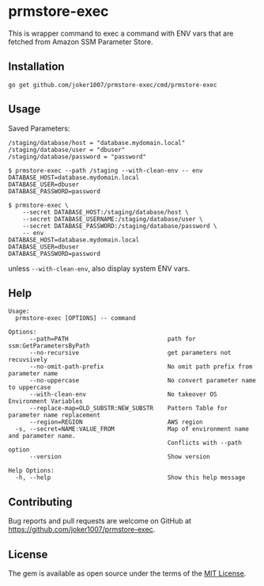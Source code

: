 # prmstore-exec

This is wrapper command to exec a command with ENV vars that are fetched from Amazon SSM Parameter Store.

## Installation

```
go get github.com/joker1007/prmstore-exec/cmd/prmstore-exec
```

## Usage

Saved Parameters:

```
/staging/database/host = "database.mydomain.local"
/staging/database/user = "dbuser"
/staging/database/password = "password"
```

```console
$ prmstore-exec --path /staging --with-clean-env -- env
DATABASE_HOST=database.mydomain.local
DATABASE_USER=dbuser
DATABASE_PASSWORD=password
```

```console
$ prmstore-exec \
    --secret DATABASE_HOST:/staging/database/host \
    --secret DATABASE_USERNAME:/staging/database/user \
    --secret DATABASE_PASSWORD:/staging/database/password \
    -- env
DATABASE_HOST=database.mydomain.local
DATABASE_USER=dbuser
DATABASE_PASSWORD=password
```

unless `--with-clean-env`, also display system ENV vars.

## Help

```
Usage:
  prmstore-exec [OPTIONS] -- command

Options:
      --path=PATH                            path for ssm:GetParametersByPath
      --no-recursive                         get parameters not recuvsively
      --no-omit-path-prefix                  No omit path prefix from parameter name
      --no-uppercase                         No convert parameter name to uppercase
      --with-clean-env                       No takeover OS Environment Variables
      --replace-map=OLD_SUBSTR:NEW_SUBSTR    Pattern Table for parameter name replacement
      --region=REGION                        AWS region
  -s, --secret=NAME:VALUE_FROM               Map of environment name and parameter name.
                                             Conflicts with --path option
      --version                              Show version

Help Options:
  -h, --help                                 Show this help message
```

## Contributing

Bug reports and pull requests are welcome on GitHub at https://github.com/joker1007/prmstore-exec.

## License

The gem is available as open source under the terms of the [MIT License](http://opensource.org/licenses/MIT).
